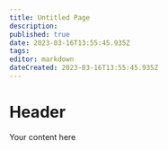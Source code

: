 ```yaml
---
title: Untitled Page
description: 
published: true
date: 2023-03-16T13:55:45.935Z
tags: 
editor: markdown
dateCreated: 2023-03-16T13:55:45.935Z
---
```


# Header
Your content here